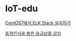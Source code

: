 # IoT-edu

[CentOS7에서 ELK Stack 설치하기](https://classicismist.blogspot.com/2020/01/centos7-elk-stack-filebeat-logstash.html)

[동작인식을 통한 응급상황 감지](https://www.itwill.co.kr/cmn/itwill/operManage/prjctGallery/PRGA_00000000000150prjctGalleryDetail.do)
